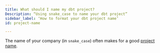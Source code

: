 ```yaml
---
title: What should I name my dbt project?
Description: “Using snake_case to name your dbt project”
sidebar_label: ‘How to format your dbt project name’
id: project-name

---
```

The name of your company (in `snake_case`) often makes for a good [project name](reference/project-configs/name.md).
